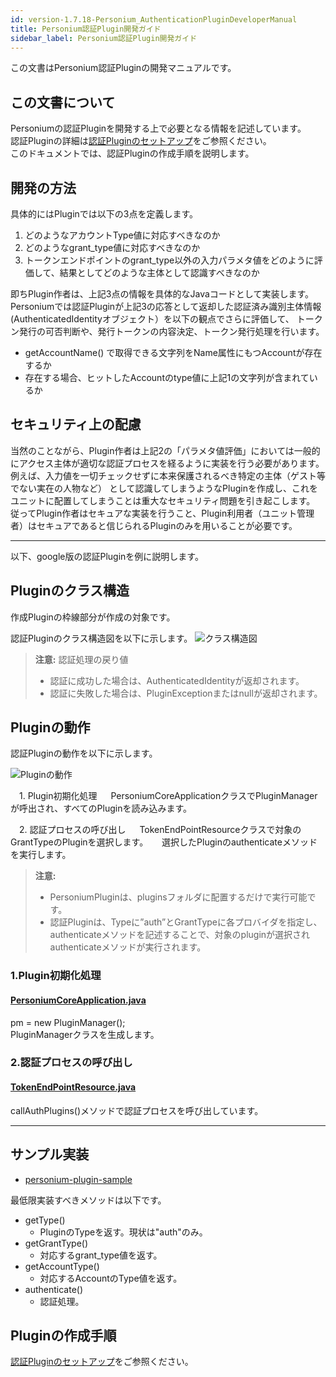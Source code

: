 ```yaml
---
id: version-1.7.18-Personium_AuthenticationPluginDeveloperManual
title: Personium認証Plugin開発ガイド
sidebar_label: Personium認証Plugin開発ガイド
---
```


この文書はPersonium認証Pluginの開発マニュアルです。

## この文書について

Personiumの認証Pluginを開発する上で必要となる情報を記述しています。  
認証Pluginの詳細は[認証Pluginのセットアップ](../server-operator/setup_authentication_plugins.md)をご参照ください。  
このドキュメントでは、認証Pluginの作成手順を説明します。  

## 開発の方法

具体的にはPluginでは以下の3点を定義します。  

1. どのようなアカウントType値に対応すべきなのか
1. どのようなgrant_type値に対応すべきなのか
1. トークンエンドポイントのgrant_type以外の入力パラメタ値をどのように評価して、結果としてどのような主体として認識すべきなのか

即ちPlugin作者は、上記3点の情報を具体的なJavaコードとして実装します。
Personiumでは認証Pluginが上記3の応答として返却した認証済み識別主体情報(AuthenticatedIdentityオブジェクト）を以下の観点でさらに評価して、
トークン発行の可否判断や、発行トークンの内容決定、トークン発行処理を行います。

- getAccountName() で取得できる文字列をName属性にもつAccountが存在するか
- 存在する場合、ヒットしたAccountのtype値に上記1の文字列が含まれているか

## セキュリティ上の配慮

当然のことながら、Plugin作者は上記2の「パラメタ値評価」においては一般的にアクセス主体が適切な認証プロセスを経るように実装を行う必要があります。
例えば、入力値を一切チェックせずに本来保護されるべき特定の主体（ゲスト等でない実在の人物など）
として認識してしまうようなPluginを作成し、これをユニットに配置してしまうことは重大なセキュリティ問題を引き起こします。
従ってPlugin作者はセキュアな実装を行うこと、Plugin利用者（ユニット管理者）はセキュアであると信じられるPluginのみを用いることが必要です。

---

以下、google版の認証Pluginを例に説明します。

## Pluginのクラス構造

作成Pluginの枠線部分が作成の対象です。

認証Pluginのクラス構造図を以下に示します。
![クラス構造図](assets/plugin_02.png "Pluginクラス構造図")

> **注意:**  認証処理の戻り値
> - 認証に成功した場合は、AuthenticatedIdentityが返却されます。
> - 認証に失敗した場合は、PluginExceptionまたはnullが返却されます。

## Pluginの動作

認証Pluginの動作を以下に示します。

![Pluginの動作](assets/plugin_01.png "pluginの動作")

　1. Plugin初期化処理
　    PersoniumCoreApplicationクラスでPluginManagerが呼出され、すべてのPluginを読み込みます。

　2. 認証プロセスの呼び出し
　   TokenEndPointResourceクラスで対象のGrantTypeのPluginを選択します。
　   選択したPluginのauthenticateメソッドを実行します。

> **注意:**
> - PersoniumPluginは、pluginsフォルダに配置するだけで実行可能です。
> - 認証Pluginは、Typeに”auth”とGrantTypeに各プロバイダを指定し、authenticateメソッドを記述することで、対象のpluginが選択されauthenticateメソッドが実行されます。

### 1.Plugin初期化処理
#### <i class="icon-file"></i> [PersoniumCoreApplication.java](https://github.com/personium/personium-core/blob/master/src/main/java/io/personium/core/rs/PersoniumCoreApplication.java)  
pm = new PluginManager();  
PluginManagerクラスを生成します。  

### 2.認証プロセスの呼び出し
#### <i class="icon-file"></i> [TokenEndPointResource.java](https://github.com/personium/personium-core/blob/master/src/main/java/io/personium/core/rs/cell/TokenEndPointResource.java)  
callAuthPlugins()メソッドで認証プロセスを呼び出しています。  

---
## サンプル実装

- [personium-plugin-sample](https://github.com/personium/personium-plugin-sample)

最低限実装すべきメソッドは以下です。
- getType()
  - PluginのTypeを返す。現状は"auth"のみ。
- getGrantType()
  - 対応するgrant_type値を返す。
- getAccountType()
  - 対応するAccountのType値を返す。
- authenticate()
  - 認証処理。

## Pluginの作成手順

[認証Pluginのセットアップ](../server-operator/setup_authentication_plugins.md)をご参照ください。  
